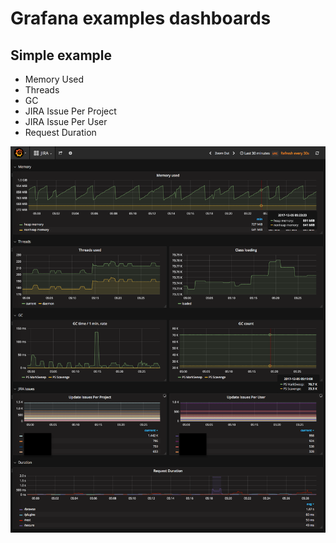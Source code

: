 # Grafana examples dashboards

## Simple example

* Memory Used
* Threads
* GC
* JIRA Issue Per Project
* JIRA Issue Per User
* Request Duration

![image](img/grafana-jira-dashboard.png)